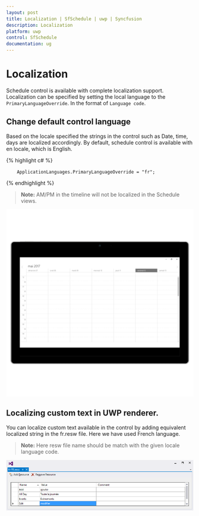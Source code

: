 ```yaml
---
layout: post
title: Localization | SfSchedule | uwp | Syncfusion
description: Localization
platform: uwp
control: SfSchedule
documentation: ug
---
```


# Localization
Schedule control is available with complete localization support. Localization can be specified by setting the local language to the `PrimaryLanguageOverride`. In the format of `Language code`.

## Change default control language
Based on the locale specified the strings in the control such as Date, time, days are localized accordingly.
By default, schedule control is available with en locale, which is English.



{% highlight c# %} 

        ApplicationLanguages.PrimaryLanguageOverride = "fr";

{% endhighlight %}   


>**Note:** AM/PM in the timeline will not be localized in the Schedule views.


![](Localization_images/Localization_img1.png)


## Localizing custom text in UWP renderer.
You can localize custom text available in the control by adding equivalent localized string in the fr.resw file. Here we have used French language.
>**Note:** Here resw file name should be match with the given locale language code.

![](Localization_images/Localization_CustomText.png)


